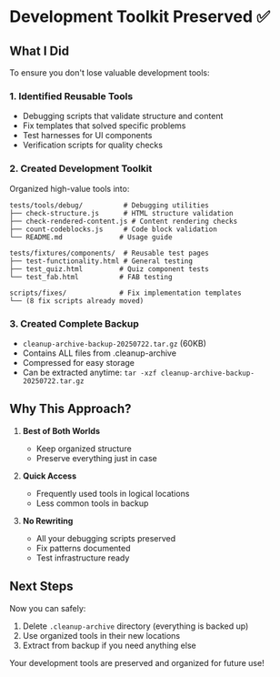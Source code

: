 # Development Toolkit Preserved ✅

## What I Did

To ensure you don't lose valuable development tools:

### 1. **Identified Reusable Tools**
- Debugging scripts that validate structure and content
- Fix templates that solved specific problems
- Test harnesses for UI components
- Verification scripts for quality checks

### 2. **Created Development Toolkit**
Organized high-value tools into:
```
tests/tools/debug/          # Debugging utilities
├── check-structure.js      # HTML structure validation
├── check-rendered-content.js # Content rendering checks
├── count-codeblocks.js     # Code block validation
└── README.md              # Usage guide

tests/fixtures/components/  # Reusable test pages
├── test-functionality.html # General testing
├── test_quiz.html         # Quiz component tests
└── test_fab.html          # FAB testing

scripts/fixes/             # Fix implementation templates
└── (8 fix scripts already moved)
```

### 3. **Created Complete Backup**
- `cleanup-archive-backup-20250722.tar.gz` (60KB)
- Contains ALL files from .cleanup-archive
- Compressed for easy storage
- Can be extracted anytime: `tar -xzf cleanup-archive-backup-20250722.tar.gz`

## Why This Approach?

1. **Best of Both Worlds**
   - Keep organized structure
   - Preserve everything just in case

2. **Quick Access**
   - Frequently used tools in logical locations
   - Less common tools in backup

3. **No Rewriting**
   - All your debugging scripts preserved
   - Fix patterns documented
   - Test infrastructure ready

## Next Steps

Now you can safely:
1. Delete `.cleanup-archive` directory (everything is backed up)
2. Use organized tools in their new locations
3. Extract from backup if you need anything else

Your development tools are preserved and organized for future use!
